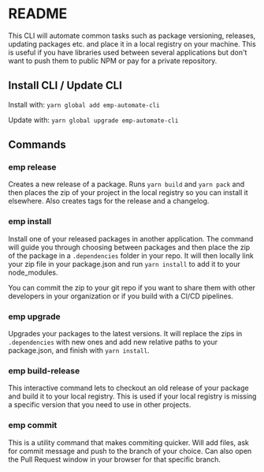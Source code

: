 # README

This CLI will automate common tasks such as package versioning, releases, updating packages etc. and place it in a local registry on your machine. This is useful if you have libraries used between several applications but don't want to push them to public NPM or pay for a private repository.

## Install CLI / Update CLI

Install with:
`yarn global add emp-automate-cli`

Update with:
`yarn global upgrade emp-automate-cli`

## Commands

### emp release

Creates a new release of a package. Runs `yarn build` and `yarn pack` and then places the zip of your project in the local registry so you can install it elsewhere. Also creates tags for the release and a changelog.

### emp install

Install one of your released packages in another application. The command will guide you through choosing between packages and then place the zip of the package in a `.dependencies` folder in your repo. It will then locally link your zip file in your package.json and run `yarn install` to add it to your node_modules.

You can commit the zip to your git repo if you want to share them with other developers in your organization or if you build with a CI/CD pipelines.

### emp upgrade

Upgrades your packages to the latest versions. It will replace the zips in `.dependencies` with new ones and add new relative paths to your package.json, and finish with `yarn install`.

### emp build-release

This interactive command lets to checkout an old release of your package and build it to your local registry. This is used if your local registry is missing a specific version that you need to use in other projects.

### emp commit

This is a utility command that makes commiting quicker. Will add files, ask for commit message and push to the branch of your choice. Can also open the Pull Request window in your browser for that specific branch.

